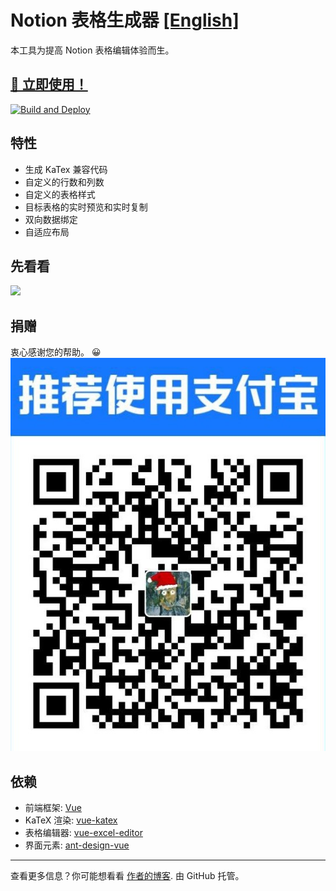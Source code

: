 <!--
 * @Author: your name
 * @Date: 2020-08-13 18:03:43
 * @LastEditTime: 2020-08-13 18:07:56
 * @LastEditors: Please set LastEditors
 * @Description: In User Settings Edit
 * @FilePath: \notion-table\README-ZH.MD
-->

# Notion 表格生成器 [[English]](https://github.com/reycn/notion-table/blob/master/README.MD)

本工具为提高 Notion 表格编辑体验而生。

## [🎈 立即使用！](https://tab.quoth.win/)

[![Build and Deploy](https://github.com/reycn/notion-table/workflows/Build%20and%20Deploy/badge.svg)](https://github.com/reycn/notion-table/actions)

## 特性

- 生成 KaTex 兼容代码
- 自定义的行数和列数
- 自定义的表格样式
- 目标表格的实时预览和实时复制
- 双向数据绑定
- 自适应布局

## 先看看
  ![](https://github.com/reycn/notion-table/blob/master/img/preview.gif?raw=true)

## 捐赠

衷心感谢您的帮助。 😀
![](https://github.com/reycn/notion-table/blob/master/img/donate.jpg?raw=true)

## 依赖

- 前端框架: [Vue](https://github.com/vuejs/vue)
- KaTeX 渲染: [vue-katex](https://github.com/lucpotage/vue-katex)
- 表格编辑器: [vue-excel-editor](https://github.com/cscan/vue-excel-editor)
- 界面元素: [ant-design-vue](https://github.com/vueComponent/ant-design-vue)

---

查看更多信息？你可能想看看 [作者的博客](https://quoth.win/).
由 GitHub 托管。
